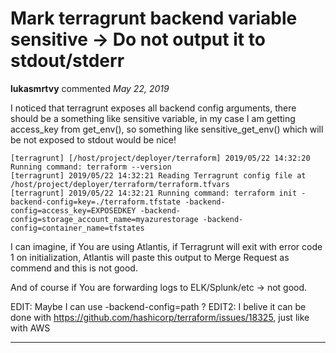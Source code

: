 # Mark terragrunt backend variable sensitive -> Do not output it to stdout/stderr

**lukasmrtvy** commented *May 22, 2019*

I noticed that terragrunt exposes all backend config arguments, there should be a something like sensitive variable, in my case I am getting access_key from get_env(), so something like sensitive_get_env() which will be not exposed to stdout would be nice!

```
[terragrunt] [/host/project/deployer/terraform] 2019/05/22 14:32:20 Running command: terraform --version
[terragrunt] 2019/05/22 14:32:21 Reading Terragrunt config file at /host/project/deployer/terraform/terraform.tfvars
[terragrunt] 2019/05/22 14:32:21 Running command: terraform init -backend-config=key=./terraform.tfstate -backend-config=access_key=EXPOSEDKEY -backend-config=storage_account_name=myazurestorage -backend-config=container_name=tfstates
```
I can imagine, if You are using Atlantis, if Terragrunt will exit with error code 1 on initialization, Atlantis will paste this output to Merge Request as commend and this is not good.

And of course if You are forwarding logs to ELK/Splunk/etc -> not good.

EDIT:  Maybe I can use -backend-config=path  ?
EDIT2: I belive it can be done with https://github.com/hashicorp/terraform/issues/18325, just like with AWS
<br />
***


